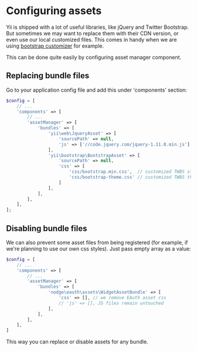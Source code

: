 Configuring assets
==================

Yii is shipped with a lot of useful libraries, like jQuery and Twitter Bootstrap.
But sometimes we may want to replace them with their CDN version, or even use our local customized files. This comes in handy when we are using [bootstrap customizer](http://getbootstrap.com/customize/) for example.

This can be done quite easily by configuring asset manager component.

Replacing bundle files
----------------------

Go to your application config file and add this under 'components' section:

```php
$config = [
    // ...
    'components' => [
        // ...
        'assetManager' => [
            'bundles' => [
                'yii\web\JqueryAsset' => [
                    'sourcePath' => null,
                    'js' => ['//code.jquery.com/jquery-1.11.0.min.js'] // we'll take JQuery from CDN
                ],
                'yii\bootstrap\BootstrapAsset' => [
                    'sourcePath' => null,
                    'css' => [
                        'css/bootstrap.min.css',  // customized TWBS styles
                        'css/bootstrap-theme.css' // customized TWBS theme
                    ]
                ],
            ],
        ],
    ],
];
```

Disabling bundle files
----------------------

We can also prevent some asset files from being registered (for example, if we're planning to use our own css styles).
Just pass empty array as a value:

```php
$config = [
    // ...
    'components' => [
        // ...
        'assetManager' => [
            'bundles' => [
                'nodge\eauth\assets\WidgetAssetBundle' => [
                    'css' => [], // we remove EAuth asset css
                    // 'js' => [], JS files remain untouched
                ],
            ],
        ],
    ],
]
```

This way you can replace or disable assets for any bundle.
